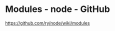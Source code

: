 <!--
id: 2163806714
link: http://kevinisom.info/post/2163806714/modules-node-github
slug: modules-node-github
date: Fri Dec 10 2010 21:30:49 GMT+1300 (NZDT)
raw: {"blog_name":"kevinisom","id":2163806714,"post_url":"http://kevinisom.info/post/2163806714/modules-node-github","slug":"modules-node-github","type":"link","date":"2010-12-10 08:30:49 GMT","timestamp":1291969849,"state":"published","format":"html","reblog_key":"Apb57g0D","tags":[],"short_url":"http://tmblr.co/Zw68Yy20_H7w","highlighted":[],"feed_item":"https://github.com/ry/node/wiki/modules","from_feed_id":650234,"note_count":0,"title":"Modules - node - GitHub","url":"https://github.com/ry/node/wiki/modules","description":""}
publish: 2010-12-010
tags: 
title: Modules - node - GitHub
-->


Modules - node - GitHub
=======================

<https://github.com/ry/node/wiki/modules>

